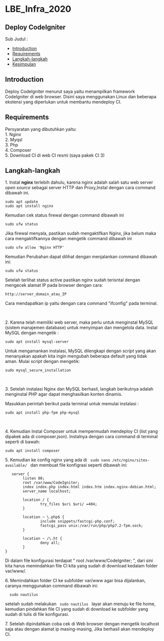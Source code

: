 # LBE_Infra_2020

## Deploy CodeIgniter

Sub Judul :

- <a href="#Introduction"> Introduction </a>
- <a href="#Requirements"> Requirements </a>
- <a href="#Langkah-langkah"> Langkah-langkah </a>
- <a href="#Kesimpulan"> Kesimpulan </a>

## Introduction
<justify>
<p> Deploy CodeIgniter menurut saya yaitu menampilkan framework CodeIgniter di web browser. Disini saya menggunakan Linux dan beberapa ekstensi yang diperlukan untuk membantu mendeploy CI. </p>
</justify>

## Requirements
<justify>
<p> Persyaratan yang dibutuhkan yaitu: <br>
1. Nginx <br>
2. Myqsl <br>
3. Php <br>
4. Composer <br>
5. Download CI di web CI resmi (saya pakek CI 3) </p>
</justify>

## Langkah-langkah
<justify>
<p> 1. Instal <b>nginx</b> terlebih dahulu, karena nginx adalah salah satu web server <i> open source </i> sebagai server HTTP dan Proxy,Instal dengan cara command dibawah ini.</p>
  
    sudo apt update
    sudo apt install nginx
   
<p> Kemudian cek status firewal dengan command dibawah ini</p>

    sudo ufw status
    
<p> Jika firewal menyala, pastikan sudah mengaktifkan Nginx, jika belum maka cara mengaktifkannya dengan mengetik command dibawah ini</p>

    sudo ufw allow 'Nginx HTTP'
    
<p> Kemudian Perubahan dapat dilihat dengan menjalankan command dibawah ini:</p>

    sudo ufw status

<p> Setelah terlihat status active pastikan nginx sudah terisntal dengan mengecek alamat IP pada browser dengan cara:</p>
    
    http://server_domain_atau_IP

<p> Cara mendapatkan ip yaitu dengan cara command "ifconfig" pada terminal. </p> <br>


<p> 2. Karena telah memiliki web server, maka perlu untuk menginstal MySQL (sistem manajemen database) untuk menyimpan dan mengelola data. Instal MySQL dengan mengetik :
</p>

    sudo apt install mysql-server

<p> Untuk mengamankan instalasi, MySQL dilengkapi dengan <i>script</i> yang akan menanyakan apakah kita ingin mengubah beberapa default yang tidak aman. Mulai <i>script</i> dengan mengetik:</p>

    sudo mysql_secure_installation

<br>

<p> 3. Setelah instalasi Nginx dan MySQL berhasil, langkah berikutnya adalah menginstal PHP agar dapat menghasilkan konten dinamis.</p>

<p>Masukkan perintah berikut pada terminal untuk memulai instalasi :</p>

    sudo apt install php-fpm php-mysql

<br>

<p> 4. Kemudian Instal Composer untuk mempermudah mendeploy CI (list yang dipakek ada di composer.json). Instalnya dengan cara command di terminal seperti di bawah: </p>
  
    sudo apt install composer
    
<p> 5. Kemudian ke config nginx yang ada di <code> sudo nano /etc/nginx/sites-available/ </code> dan membuat file konfigrasi seperti dibawah ini: </p> 

       server {
            listen 80;
            root /var/www/CodeIgniter;
            index index.php index.html index.htm index.nginx-debian.html;
            server_name localhost;

            location / {
                    try_files $uri $uri/ =404;
            }

            location ~ \.php$ {
                    include snippets/fastcgi-php.conf;
                    fastcgi_pass unix:/var/run/php/php7.2-fpm.sock;
            }

            location ~ /\.ht {
                    deny all;
            }
    }

<p> Di dalam file konfigurasi terdapat " root /var/www/CodeIgniter; ", dari sini kita harus memindahkan file CI kita yang sudah di download kedalam folder var/www/.

<p> 6. Memindahkan folder CI ke subfolder var/www agar bisa dijalankan, caranya menggunakan command dibawah ini:

      sudo nautilus
      
<p> setelah sudah melakukan <code> sudo nautilus </code> layar akan menuju ke file home, kemudian pindahkan file CI yang sudah di download ke subfolder yang sudah di tulis di file konfigurasi. </p>

<p> 7. Setelah dipindahkan coba cek di Web browser dengan mengetik localhost saja atau dengan alamat ip masing-masing, Jika berhasil akan mendeploy CI.
</justify>  
  
